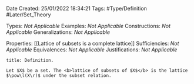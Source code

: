 <div class="topSpace"></div>

Date Created: 25/01/2022 18:34:21
Tags: #Type/Definition #Later/Set_Theory

Types: <i>Not Applicable</i>
Examples: <i>Not Applicable</i> 
Constructions: <i>Not Applicable</i>
Generalizations: <i>Not Applicable</i>

Properties: [[Lattice of subsets is a complete lattice]]
Sufficiencies: <i>Not Applicable</i>
Equivalences: <i>Not Applicable</i>
Justifications: <i>Not Applicable</i>

``` ad-Definition
title: Definition.

Let $X$ be a set. The <b>lattice of subsets of $X$</b> is the lattice $\pow\l(X\r)$ under the subset relation.

```
